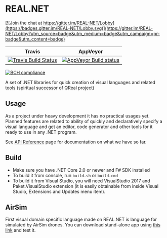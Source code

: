 # REAL.NET

[![Join the chat at https://gitter.im/REAL-NET/Lobby](https://badges.gitter.im/REAL-NET/Lobby.svg)](https://gitter.im/REAL-NET/Lobby?utm_source=badge&utm_medium=badge&utm_campaign=pr-badge&utm_content=badge)

 Travis        | AppVeyor
 ------------- | --------------
[![Travis Build Status](https://travis-ci.org/yurii-litvinov/REAL.NET.svg?branch=master)](https://travis-ci.org/yurii-litvinov/REAL.NET) | [![AppVeyor Build status](https://ci.appveyor.com/api/projects/status/2midbuo5dlq6vt8d?svg=true)](https://ci.appveyor.com/project/yurii-litvinov/real-net)

[![BCH compliance](https://bettercodehub.com/edge/badge/yurii-litvinov/REAL.NET?branch=master)](https://bettercodehub.com/)

A set of .NET libraries for quick creation of visual languages and related tools (spiritual successor of QReal project)

## Usage

As a project under heavy development it has no practical usages yet. Planned features are related to ability of quickly and declaratively specify 
a visual language and get an editor, code generator and other tools for it ready to use in any .NET program.

See [API Reference](https://yurii-litvinov.github.io/REAL.NET/reference) page for documentation on what we have so far.

## Build

* Make sure you have .NET Core 2.0 or newer and F# SDK installed
* To build it from console, run `build.sh` or `build.cmd`
* To build it from Visual Studio, you will need VisualStudio 2017 and Paket.VisualStudio extension 
  (it is easily obtainable from inside Visual Studio, Extensions and Updates menu item).

## AirSim

First visual domain specific language made on REAL.NET is language for simulated by AirSim drones.
You can download stand-alone app using [this link](https://drive.google.com/open?id=1FrQxmErz7r0Q8nWjjAsuYUslZ_PtQwtW) and test it.


